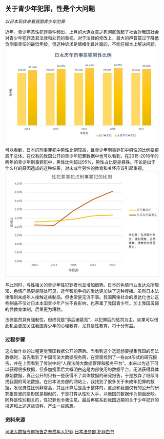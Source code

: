 ## 关于青少年犯罪，性是个大问题
*以日本现状来看我国青少年犯罪*

  近年，青少年恶性犯罪事件频出，上月的大连女童之死彻底激起了社会对我国社会对青少年犯罪及其法律和处罚的重视。对于法律的修改上，最大的声音莫过于降低负刑事责任的最低年龄，但这种诉求是情绪化且片面的，不能在根本上解决问题。
![男性](https://github.com/Ji9812/keshihua/blob/master/刑法.jpg)
  可以看到，日本的刑事罪犯中男性比例较高，且青少年刑事罪犯中男性的比例要更高于总体。在仅有的我国公开的青少年犯罪数据中也可以看到，在2015-2016年的两年的青少年刑事罪犯中，男性比例超过95%，男性占比更是悬殊。不论是出于什么样的原因造成的这种结果，对未成年男性的教育和关怀应该引起重视。
![性犯罪](https://github.com/Ji9812/keshihua/blob/master/性犯罪.jpg)
  
  与此同时，与性相关的青少年性犯罪者也呈增加趋势。日本的色情行业发达众所周知，色情产品更是随处可见，近年智能手机的发达更加快了这种传播。虽然日本法律限制未成年人接触这些制品，但也常是无济于事。我国网络社会的发达化也让这些制品不仅对日本本国青少年产生不良影响，也荼毒了我国青少年。加上我国孱弱的性教育体制，后果更为糟糕。
  
  法律虽然具有强制性，但终究是“事后诸葛亮”，以犯罪后的惩罚为主。如果可以借此机会更加关注我国青少年的心理教育，尤其是性教育，将十分有益。
  
  
  ### 过程步骤
  这次做作业的过程更觉我国数据公开的落后。当看到这个选题想要搜集我国的司法数据时，首先看到了中国司法大数据服务网，在里面找到了一些ppt形式的研究报告，并在上面看到了传说中的“人民法院大数据管理和服务平台”。本来以为这下可以获得很多数据，但多加搜索后大概明白这是内部使用的数据平台，无法获得具体原始数据，真正公开的只有一些获得不了具体数据的研究报告，于是放弃了继续寻找我国的司法数据。在日本法务部的网站上，我找到了很多关于未成年犯罪的数据，发现男性比例非常高，并且计算后是高于整体的，这点和我国仅有的公开的研究报告里的扇形图是相似的，于是打算从性别入手，以他国的数据作为侧面反映。同样是性别相关的，性犯罪也令我注意。最后再联系到我国近期的关于少年犯罪的报道和上述这些资料，产生一些感想。
  
  
### 资料来源
[司法大数据专题报告之未成年人犯罪](data.court.gov.cn/pages/uploadDetails.html?filename=%E5%8F%B8%E6%B3%95%E5%A4%A7%E6%95%B0%E6%8D%AE%E4%B8%93%E9%A2%98%E6%8A%A5%E5%91%8A%E4%B9%8B%E6%9C%AA%E6%88%90%E5%B9%B4%E4%BA%BA%E7%8A%AF%E7%BD%AA.pdf
)
[日本法务部 犯罪白书](http://hakusyo1.moj.go.jp/jp/65/nfm/mokuji.html)
